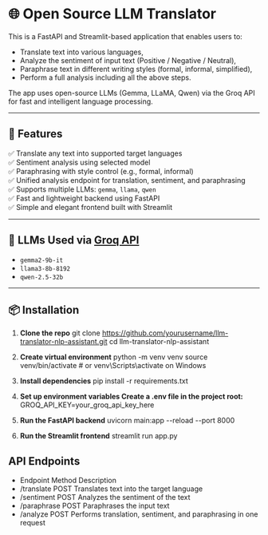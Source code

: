 # 🌐 Open Source LLM Translator

This is a FastAPI and Streamlit-based application that enables users to:
- Translate text into various languages,
- Analyze the sentiment of input text (Positive / Negative / Neutral),
- Paraphrase text in different writing styles (formal, informal, simplified),
- Perform a full analysis including all the above steps.

The app uses open-source LLMs (Gemma, LLaMA, Qwen) via the Groq API for fast and intelligent language processing.

---

## 🚀 Features

✅ Translate any text into supported target languages  
✅ Sentiment analysis using selected model  
✅ Paraphrasing with style control (e.g., formal, informal)  
✅ Unified analysis endpoint for translation, sentiment, and paraphrasing  
✅ Supports multiple LLMs: `gemma`, `llama`, `qwen`  
✅ Fast and lightweight backend using FastAPI  
✅ Simple and elegant frontend built with Streamlit  

---

## 🧠 LLMs Used via [Groq API](https://console.groq.com)

- `gemma2-9b-it`  
- `llama3-8b-8192`  
- `qwen-2.5-32b`

---

## 📦 Installation

1. **Clone the repo**
    git clone https://github.com/yourusername/llm-translator-nlp-assistant.git
    cd llm-translator-nlp-assistant

2. **Create virtual environment**
    python -m venv venv
    source venv/bin/activate  # or venv\Scripts\activate on Windows

3. **Install dependencies**
    pip install -r requirements.txt

4. **Set up environment variables Create a .env file in the project root:**
    GROQ_API_KEY=your_groq_api_key_here

5. **Run the FastAPI backend**
    uvicorn main:app --reload --port 8000

6. **Run the Streamlit frontend**
    streamlit run app.py

## API Endpoints
- Endpoint	  Method	Description
- /translate	POST	Translates text into the target language
- /sentiment	POST	Analyzes the sentiment of the text
- /paraphrase	POST	Paraphrases the input text
- /analyze	POST	Performs translation, sentiment, and paraphrasing in one request